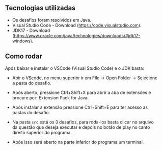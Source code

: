 ## Tecnologias utilizadas

- Os desafios foram resolvidos em Java.
- Visual Studio Code - Download (https://code.visualstudio.com).
- JDK17 - Download (https://www.oracle.com/java/technologies/downloads/#jdk17-windows).

## Como rodar

Após baixar e instalar o VSCode (Visual Studio Code) e o JDK basta:
- Abir o VScode, no menu superior ir em File -> Open Folder -> Selecione a pasta do desafio.
- Após aberto, pressione Ctrl+Shift+X para abrir a aba de extensões e procure por: Extension Pack for Java.
- Após instalar a extensão pressione Ctrl+Shift+E para ter acesso as pastas do desafio.

- Na pasta `src` está os 3 desafios, para roda-los basta clicar no arquivo da questão que deseja executar e depois no botão de play no canto direito superior do programa.
- Após isso será aberto na parte inferior do programa um terminal.
